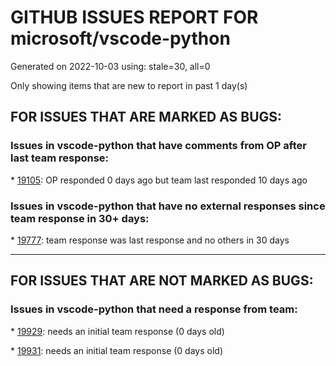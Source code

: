 
# GITHUB ISSUES REPORT FOR microsoft/vscode-python


Generated on 2022-10-03 using: stale=30, all=0


Only showing items that are new to report in past 1 day(s)


## FOR ISSUES THAT ARE MARKED AS BUGS:


### Issues in vscode-python that have comments from OP after last team response:


\* [19105](https://github.com/microsoft/vscode-python/issues/19105 "Python Kernal Keeps Disappearing"): OP responded 0 days ago but team last responded 10 days ago

### Issues in vscode-python that have no external responses since team response in 30+ days:


\* [19777](https://github.com/microsoft/vscode-python/issues/19777 "Extension causes high cpu load"): team response was last response and no others in 30 days

---

## FOR ISSUES THAT ARE NOT MARKED AS BUGS:


### Issues in vscode-python that need a response from team:


\* [19929](https://github.com/microsoft/vscode-python/issues/19929 "Failed to load message bundle in debug function"): needs an initial team response (0 days old)

\* [19931](https://github.com/microsoft/vscode-python/issues/19931 "Python extension marks &quot;Variable X is not accessed&quot; as an error instead of lower severity level."): needs an initial team response (0 days old)
